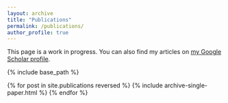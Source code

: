 ```yaml
---
layout: archive
title: "Publications"
permalink: /publications/
author_profile: true
---
```


This page is a work in progress. You can also find my articles on <a href="{{ site.author.googlescholar }}">my Google Scholar profile</a>.

{% include base_path %}

{% for post in site.publications reversed %}
  {% include archive-single-paper.html %}
{% endfor %}

